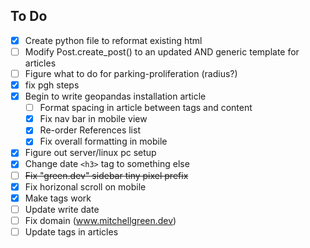


## To Do
- [X] Create python file to reformat existing html
- [ ] Modify Post.create_post() to an updated AND generic template for articles
- [ ] Figure what to do for parking-proliferation (radius?)
- [X] fix pgh steps
- [X] Begin to write geopandas installation article
  - [ ] Format spacing in article between tags and content
  - [X] Fix nav bar in mobile view
  - [X] Re-order References list
  - [X] Fix overall formatting in mobile
- [X] Figure out server/linux pc setup
- [X] Change date `<h3>` tag to something else
- [ ] ~~Fix "green.dev" sidebar tiny pixel prefix~~
- [X] Fix horizonal scroll on mobile
- [X] Make tags work
- [ ] Update write date
- [ ] Fix domain (www.mitchellgreen.dev)
- [ ] Update tags in articles